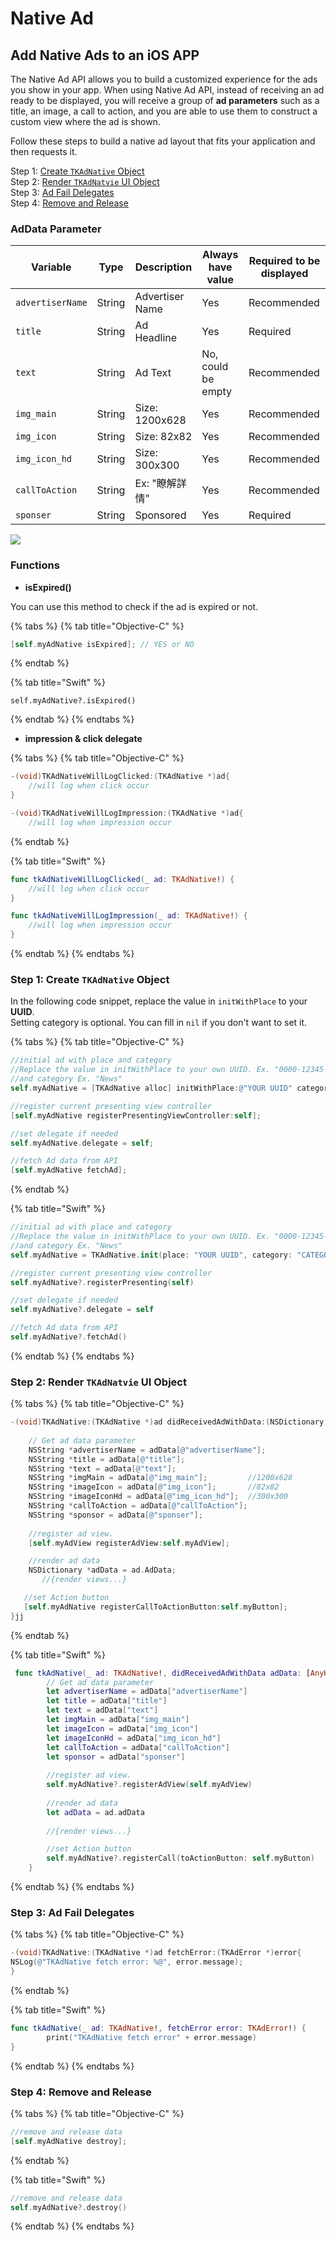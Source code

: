 # Native Ad

## Add Native Ads to an iOS APP

The Native Ad API allows you to build a customized experience for the ads you show in your app. When using Native Ad API, instead of receiving an ad ready to be displayed, you will receive a group of **ad parameters** such as a title, an image, a call to action, and you are able to use them to construct a custom view where the ad is shown.

Follow these steps to build a native ad layout that fits your application and then requests it.

Step 1: [Create `TKAdNative` Object](../../ad-formats/native-ad.md#step-1-create-adnative-object)\
Step 2: [Render `TKAdNatvie` UI Object](../../ad-formats/native-ad.md#step-2-render-adnatvie-ui-object)\
Step 3: [Ad Fail Delegates](../../ad-formats/native-ad.md#step-3-ad-fail-delegates)\
Step 4: [Remove and Release](../../ad-formats/native-ad.md#step-4-remove-and-release)

### **AdData Parameter**

| Variable         | Type   | Description     | **Always have value** | Required to be displayed |
| ---------------- | ------ | --------------- | --------------------- | ------------------------ |
| `advertiserName` | String | Advertiser Name | Yes                   | Recommended              |
| `title`          | String | Ad Headline     | Yes                   | Required                 |
| `text`           | String | Ad Text         | No, could be empty    | Recommended              |
| `img_main`       | String | Size: 1200x628  | Yes                   | Recommended              |
| `img_icon`       | String | Size: 82x82     | Yes                   | Recommended              |
| `img_icon_hd`    | String | Size: 300x300   | Yes                   | Recommended              |
| `callToAction`   | String | Ex: "瞭解詳情"      | Yes                   | Recommended              |
| `sponser`        | String | Sponsored       | Yes                   | Required                 |

![](<../../../.gitbook/assets/截圖 2021-09-10 下午5.36.49.png>)

### Functions

* **isExpired()**

You can use this method to check if the ad is expired or not.

{% tabs %}
{% tab title="Objective-C" %}
```objectivec
[self.myAdNative isExpired]; // YES or NO
```
{% endtab %}

{% tab title="Swift" %}
```
self.myAdNative?.isExpired()
```
{% endtab %}
{% endtabs %}

* **impression & click delegate**

{% tabs %}
{% tab title="Objective-C" %}
```objectivec
-(void)TKAdNativeWillLogClicked:(TKAdNative *)ad{
    //will log when click occur
}

-(void)TKAdNativeWillLogImpression:(TKAdNative *)ad{
    //will log when impression occur
```
{% endtab %}

{% tab title="Swift" %}
```swift
func tkAdNativeWillLogClicked(_ ad: TKAdNative!) {
    //will log when click occur
}

func tkAdNativeWillLogImpression(_ ad: TKAdNative!) {
    //will log when impression occur
}
```
{% endtab %}
{% endtabs %}

### Step 1: Create `TKAdNative` Object

In the following code snippet, replace the value in `initWithPlace` to your **UUID**.\
Setting category is optional. You can fill in `nil` if you don't want to set it.

{% tabs %}
{% tab title="Objective-C" %}
```objectivec
//initial ad with place and category
//Replace the value in initWithPlace to your own UUID. Ex. "0000-12345-6789-000"
//and category Ex. "News"
self.myAdNative = [TKAdNative alloc] initWithPlace:@"YOUR UUID" category:@"CATEGORIES"];

//register current presenting view controller
[self.myAdNative registerPresentingViewController:self];

//set delegate if needed
self.myAdNative.delegate = self;

//fetch Ad data from API
[self.myAdNative fetchAd];
```
{% endtab %}

{% tab title="Swift" %}
```swift
//initial ad with place and category
//Replace the value in initWithPlace to your own UUID. Ex. "0000-12345-6789-000"
//and category Ex. "News"
self.myAdNative = TKAdNative.init(place: "YOUR UUID", category: "CATEGORIES")

//register current presenting view controller
self.myAdNative?.registerPresenting(self)

//set delegate if needed
self.myAdNative?.delegate = self

//fetch Ad data from API
self.myAdNative?.fetchAd()
```
{% endtab %}
{% endtabs %}

### Step 2: Render `TKAdNatvie` UI Object

{% tabs %}
{% tab title="Objective-C" %}
```objectivec
-(void)TKAdNative:(TKAdNative *)ad didReceivedAdWithData:(NSDictionary *)adData{
  
    // Get ad data parameter
    NSString *advertiserName = adData[@"advertiserName"];
    NSString *title = adData[@"title"];
    NSString *text = adData[@"text"];
    NSString *imgMain = adData[@"img_main"];         //1200x628
    NSString *imageIcon = adData[@"img_icon"];       //82x82
    NSString *imageIconHd = adData[@"img_icon_hd"];  //300x300
    NSString *callToAction = adData[@"callToAction"];
    NSString *sponsor = adData[@"sponser"];
  
    //register ad view.
    [self.myAdView registerAdView:self.myAdView];

    //render ad data
    NSDictionary *adData = ad.AdData;
       //{render views...}

   //set Action button
   [self.myAdNative registerCallToActionButton:self.myButton];
}jj
```
{% endtab %}

{% tab title="Swift" %}
```swift
 func tkAdNative(_ ad: TKAdNative!, didReceivedAdWithData adData: [AnyHashable : Any]!) {
        // Get ad data parameter
        let advertiserName = adData["advertiserName"]
        let title = adData["title"]
        let text = adData["text"]
        let imgMain = adData["img_main"]
        let imageIcon = adData["img_icon"]
        let imageIconHd = adData["img_icon_hd"]
        let callToAction = adData["callToAction"]
        let sponsor = adData["sponser"]
        
        //register ad view.
        self.myAdNative?.registerAdView(self.myAdView)
    
        //render ad data
        let adData = ad.adData
    
        //{render views...}

        //set Action button
        self.myAdNative?.registerCall(toActionButton: self.myButton)
    }
```
{% endtab %}
{% endtabs %}

### Step 3: Ad Fail Delegates

{% tabs %}
{% tab title="Objective-C" %}
```objectivec
-(void)TKAdNative:(TKAdNative *)ad fetchError:(TKAdError *)error{
NSLog(@"TKAdNative fetch error: %@", error.message);
}
```
{% endtab %}

{% tab title="Swift" %}
```swift
func tkAdNative(_ ad: TKAdNative!, fetchError error: TKAdError!) {
        print("TKAdNative fetch error" + error.message)
}
```
{% endtab %}
{% endtabs %}

### Step 4: Remove and Release

{% tabs %}
{% tab title="Objective-C" %}
```objectivec
//remove and release data
[self.myAdNative destroy];
```
{% endtab %}

{% tab title="Swift" %}
```swift
//remove and release data
self.myAdNative?.destroy()
```
{% endtab %}
{% endtabs %}
